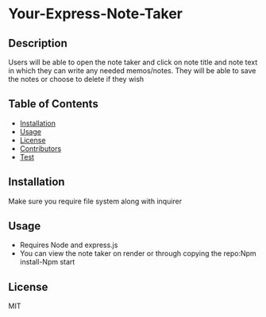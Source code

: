 # Your-Express-Note-Taker

## Description

Users will be able to open the note taker and click on note title and note text in which they can write any needed memos/notes. They will be able to save the notes or choose to delete if they wish

## Table of Contents

- [Installation](#installation)
- [Usage](#usage)
- [License](#license)
- [Contributors](#contibutors)
- [Test](#test)

## Installation

Make sure you require file system along with inquirer

## Usage
- Requires Node and express.js
- You can view the note taker on render or through copying the repo:Npm install-Npm start



## License

MIT


